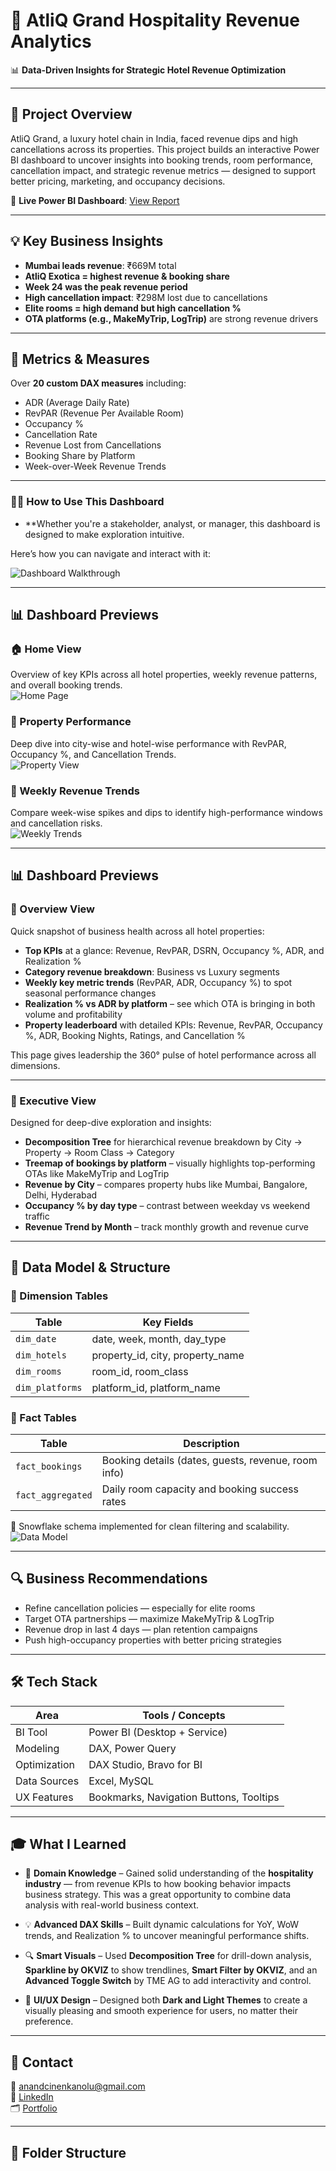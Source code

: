 # 🏨 AtliQ Grand Hospitality Revenue Analytics

📊 **Data-Driven Insights for Strategic Hotel Revenue Optimization**

---

## 📌 Project Overview

AtliQ Grand, a luxury hotel chain in India, faced revenue dips and high cancellations across its properties. This project builds an interactive Power BI dashboard to uncover insights into booking trends, room performance, cancellation impact, and strategic revenue metrics — designed to support better pricing, marketing, and occupancy decisions.

🔗 **Live Power BI Dashboard**: [View Report]()

---

## 💡 Key Business Insights

- **Mumbai leads revenue**: ₹669M total  
- **AtliQ Exotica = highest revenue & booking share**  
- **Week 24 was the peak revenue period**  
- **High cancellation impact**: ₹298M lost due to cancellations  
- **Elite rooms = high demand but high cancellation %**  
- **OTA platforms (e.g., MakeMyTrip, LogTrip)** are strong revenue drivers  

---

## 🧠 Metrics & Measures

Over **20 custom DAX measures** including:

- ADR (Average Daily Rate)  
- RevPAR (Revenue Per Available Room)  
- Occupancy %  
- Cancellation Rate  
- Revenue Lost from Cancellations  
- Booking Share by Platform  
- Week-over-Week Revenue Trends  

---

### 🧑‍🏫 How to Use This Dashboard
- **Whether you're a stakeholder, analyst, or manager, this dashboard is designed to make exploration intuitive.

Here’s how you can navigate and interact with it:

![Dashboard Walkthrough]()

---

## 📊 Dashboard Previews

### 🏠 Home View

Overview of key KPIs across all hotel properties, weekly revenue patterns, and overall booking trends.  
![Home Page]()

### 🏨 Property Performance

Deep dive into city-wise and hotel-wise performance with RevPAR, Occupancy %, and Cancellation Trends.  
![Property View]()

### 📅 Weekly Revenue Trends

Compare week-wise spikes and dips to identify high-performance windows and cancellation risks.  
![Weekly Trends]()

-----------

## 📊 Dashboard Previews

### 🧭 Overview View

Quick snapshot of business health across all hotel properties:

- **Top KPIs** at a glance: Revenue, RevPAR, DSRN, Occupancy %, ADR, and Realization %
- **Category revenue breakdown**: Business vs Luxury segments
- **Weekly key metric trends** (RevPAR, ADR, Occupancy %) to spot seasonal performance changes
- **Realization % vs ADR by platform** – see which OTA is bringing in both volume and profitability
- **Property leaderboard** with detailed KPIs: Revenue, RevPAR, Occupancy %, ADR, Booking Nights, Ratings, and Cancellation %

This page gives leadership the 360° pulse of hotel performance across all dimensions.

---

### 🏢 Executive View

Designed for deep-dive exploration and insights:

- **Decomposition Tree** for hierarchical revenue breakdown by City → Property → Room Class → Category
- **Treemap of bookings by platform** – visually highlights top-performing OTAs like MakeMyTrip and LogTrip
- **Revenue by City** – compares property hubs like Mumbai, Bangalore, Delhi, Hyderabad
- **Occupancy % by day type** – contrast between weekday vs weekend traffic
- **Revenue Trend by Month** – track monthly growth and revenue curve



---

## 🧱 Data Model & Structure

### 🔹 Dimension Tables

| Table         | Key Fields                        |
|---------------|------------------------------------|
| `dim_date`    | date, week, month, day_type       |
| `dim_hotels`  | property_id, city, property_name  |
| `dim_rooms`   | room_id, room_class               |
| `dim_platforms` | platform_id, platform_name      |

### 🔹 Fact Tables

| Table               | Description                                        |
|---------------------|----------------------------------------------------|
| `fact_bookings`     | Booking details (dates, guests, revenue, room info) |
| `fact_aggregated`   | Daily room capacity and booking success rates       |

📌 Snowflake schema implemented for clean filtering and scalability.  
![Data Model]()

---

## 🔍 Business Recommendations

- Refine cancellation policies — especially for elite rooms  
- Target OTA partnerships — maximize MakeMyTrip & LogTrip  
- Revenue drop in last 4 days — plan retention campaigns  
- Push high-occupancy properties with better pricing strategies  

---

## 🛠️ Tech Stack

| Area             | Tools / Concepts                    |
|------------------|-------------------------------------|
| BI Tool          | Power BI (Desktop + Service)        |
| Modeling         | DAX, Power Query                    |
| Optimization     | DAX Studio, Bravo for BI            |
| Data Sources     | Excel, MySQL                        |
| UX Features      | Bookmarks, Navigation Buttons, Tooltips |

---


## 🎓 What I Learned

- 🏨 **Domain Knowledge** – Gained solid understanding of the **hospitality industry** — from revenue KPIs to how booking behavior impacts business strategy. This was a great opportunity to combine data analysis with real-world business context.

- 💡 **Advanced DAX Skills** – Built dynamic calculations for YoY, WoW trends, and Realization % to uncover meaningful performance shifts.  

- 🔍 **Smart Visuals** – Used **Decomposition Tree** for drill-down analysis, **Sparkline by OKVIZ** to show trendlines, **Smart Filter by OKVIZ**, and an **Advanced Toggle Switch** by TME AG to add interactivity and control.  

- 🎨 **UI/UX Design** – Designed both **Dark and Light Themes** to create a visually pleasing and smooth experience for users, no matter their preference.  


---

## 📣 Contact

📧 anandcinenkanolu@gmail.com  
🔗 [LinkedIn](https://www.linkedin.com/in/Anand-Cinenkanolu/)  
🗂️ [Portfolio](https://codebasics.io/portfolio/Anand-Cinenkanolu)

---

## 📁 Folder Structure

